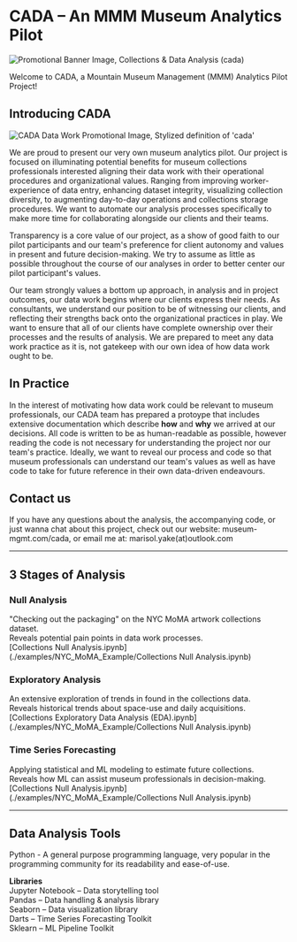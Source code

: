 # CADA – An MMM Museum Analytics Pilot
<img href="./examples/NYC_MoMA_Example/CADA-banner.png" alt="Promotional Banner Image, Collections & Data Analysis (cada)">

Welcome to CADA, a Mountain Museum Management (MMM) Analytics Pilot Project!

## Introducing CADA
<img href="./examples/NYC_MoMA_Example/media.png" alt="CADA Data Work Promotional Image, Stylized definition of 'cada'">

We are proud to present our very own museum analytics pilot. Our project is focused on illuminating potential benefits for museum collections professionals interested aligning their data work with their operational procedures and organizational values. Ranging from improving worker-experience of data entry, enhancing dataset integrity, visualizing collection diversity, to augmenting day-to-day operations and collections storage procedures. We want to automate our analysis processes specifically to make more time for collaborating alongside our clients and their teams.

Transparency is a core value of our project, as a show of good faith to our pilot participants and our team's preference for client autonomy and values in present and future decision-making. We try to assume as little as possible throughout the course of our analyses in order to better center our pilot participant's values.

Our team strongly values a bottom up approach, in analysis and in project outcomes, our data work begins where our clients express their needs. As consultants, we understand our position to be of witnessing our clients, and reflecting their strengths back onto the organizational practices in play. We want to ensure that all of our clients have complete ownership over their processes and the results of analysis. We are prepared to meet any data work practice as it is, not gatekeep with our own idea of how data work ought to be.

## In Practice
In the interest of motivating how data work could be relevant to museum professionals, our CADA team has prepared a protoype that includes extensive documentation which describe **how** and **why** we arrived at our decisions. All code is written to be as human-readable as possible, however reading the code is not necessary for understanding the project nor our team's practice. Ideally, we want to reveal our process and code so that museum professionals can understand our team's values as well as have code to take for future reference in their own data-driven endeavours.

## Contact us
If you have any questions about the analysis, the accompanying code, or just wanna chat about this project, check out our website: museum-mgmt.com/cada, or email me at: marisol.yake(at)outlook.com

<!-- **Project (expected) durations:**
**Project (expected) costs:** -->
____
## 3 Stages of Analysis
### Null Analysis
"Checking out the packaging" on the NYC MoMA artwork collections dataset.<br>Reveals potential pain points in data work processes.<br>
[Collections Null Analysis.ipynb](./examples/NYC_MoMA_Example/Collections Null Analysis.ipynb)

### Exploratory Analysis
An extensive exploration of trends in found in the collections data.<br> Reveals historical trends about space-use and daily acquisitions.<br>
[Collections Exploratory Data Analysis (EDA).ipynb](./examples/NYC_MoMA_Example/Collections Null Analysis.ipynb)

### Time Series Forecasting
Applying statistical and ML modeling to estimate future collections.<br> Reveals how ML can assist museum professionals in decision-making.<br>
[Collections Null Analysis.ipynb](./examples/NYC_MoMA_Example/Collections Null Analysis.ipynb)
____
## Data Analysis Tools
Python - A general purpose programming language, very popular in the programming community for its readability and ease-of-use.

**Libraries**<br>
Jupyter Notebook – Data storytelling tool<br>
Pandas – Data handling & analysis library<br>
Seaborn – Data visualization library<br>
Darts – Time Series Forecasting Toolkit<br>
Sklearn – ML Pipeline Toolkit<br>

<!--
____
## License

-->
